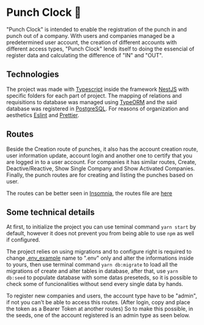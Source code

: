 # Punch Clock 👊

"Punch Clock" is intended to enable the registration of the punch in and punch out of a company. With users and companies managed be a predetermined user account, the creation of different accounts with different access types, "Punch Clock" lends itself to doing the essencial of register data and calculating the difference of "IN" and "OUT". 

## Technologies 

The project was made with [Typescript](https://www.typescriptlang.org) inside the framework [NestJS](https://nestjs.com) with specific folders for each part of project. The mapping of relations and requisitions to database was managed using [TypeORM](https://typeorm.io) and the said database was registered in [PostgreSQL](https://www.postgresql.org). For reasons of organization and aesthetics [Eslint](https://eslint.org) and [Prettier](https://prettier.io).

## Routes 

Beside the Creation route of punches, it also has the account creation route, user information update, account login and another one to certify that you are logged in to a user account. For companies it has similar routes, Create, Deactive/Reactive, Show Single Company and Show Activated Companies. Finally, the punch routes are for creating and listing the punches based on user.

The routes can be better seen in [Insomnia](https://insomnia.rest), the routes file are [here]()

## Some technical details

At first, to initialize the project you can use teminal command ```yarn start``` by default, however it does not prevent you from being able to use ```npm``` as well if configured.

The project relies on using migrations and to configure right is required to change [.env_example]() name to ".env" only and alter the informations inside to yours, then use terminal command ```yarn db:migrate``` to load all the migrations of create and alter tables in database, after that, use ```yarn db:seed``` to populate database with some datas preseteds, so it is possible to check some of funcionalities without send every single data by hands.

To register new companies and users, the account type have to be "admin", if not you can't be able to access this routes. (After login, copy and place the token as a Bearer Token at another routes) So to make this possible, in the seeds, one of the account registered is an admin type as seen below.
